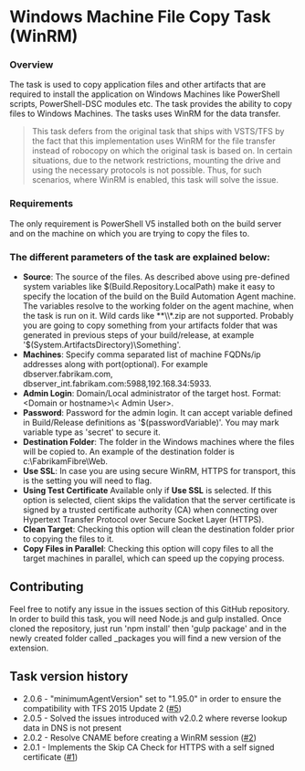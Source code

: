 # Windows Machine File Copy Task (WinRM)
### Overview
The task is used to copy application files and other artifacts that are required to install the application on Windows Machines like PowerShell scripts, PowerShell-DSC modules etc. The task provides the ability to copy files to Windows Machines. The tasks uses WinRM for the data transfer.


> This task defers from the original task that ships with VSTS/TFS by the fact that this implementation uses WinRM for the file transfer instead of robocopy on which the original task is based on.
In certain situations, due to the network restrictions, mounting the drive and using the necessary protocols is not possible. Thus, for such scenarios, where WinRM is enabled, this task will solve the issue.

### Requirements

The only requirement is PowerShell V5 installed both on the build server and on the machine on which you are trying to copy the files to.

### The different parameters of the task are explained below:

*	**Source**: The source of the files. As described above using pre-defined system variables like $(Build.Repository.LocalPath) make it easy to specify the location of the build on the Build Automation Agent machine. The variables resolve to the working folder on the agent machine, when the task is run on it. Wild cards like **\\*.zip are not supported. Probably you are going to copy something from your artifacts folder that was generated in previous steps of your build/release, at example '$(System.ArtifactsDirectory)\\Something'.
* **Machines**: Specify comma separated list of machine FQDNs/ip addresses along with port(optional). For example dbserver.fabrikam.com, dbserver_int.fabrikam.com:5988,192.168.34:5933.
* **Admin Login**: Domain/Local administrator of the target host. Format: &lt;Domain or hostname&gt;\\&lt; Admin User&gt;.  
* **Password**:  Password for the admin login. It can accept variable defined in Build/Release definitions as '$(passwordVariable)'. You may mark variable type as 'secret' to secure it.  
* **Destination Folder**: The folder in the Windows machines where the files will be copied to. An example of the destination folder is c:\\FabrikamFibre\\Web.
* **Use SSL**: In case you are using secure WinRM, HTTPS for transport, this is the setting you will need to flag.
* **Using Test Certificate** Available only if **Use SSL** is selected. If this option is selected, client skips the validation that the server certificate is signed by a trusted certificate authority (CA) when connecting over Hypertext Transfer Protocol over Secure Socket Layer (HTTPS).
* **Clean Target**: Checking this option will clean the destination folder prior to copying the files to it.
* **Copy Files in Parallel**: Checking this option will copy files to all the target machines in parallel, which can speed up the copying process.

## Contributing

Feel free to notify any issue in the issues section of this GitHub repository. In order to build this task, you will need Node.js and gulp installed. Once cloned the repository, just run 'npm install' then 'gulp package' and in the newly created folder called _packages you will find a new version of the extension.

## Task version history

* 2.0.6 - "minimumAgentVersion" set to "1.95.0" in order to ensure the compatibility with TFS 2015 Update 2 ([#5](https://github.com/mmajcica/win-rm-file-copy/issues/5))
* 2.0.5 - Solved the issues introduced with v2.0.2 where reverse lookup data in DNS is not present
* 2.0.2 - Resolve CNAME before creating a WinRM session ([#2](https://github.com/mmajcica/win-rm-file-copy/issues/2))
* 2.0.1 - Implements the Skip CA Check for HTTPS with a self signed certificate ([#1](https://github.com/mmajcica/win-rm-file-copy/issues/1))